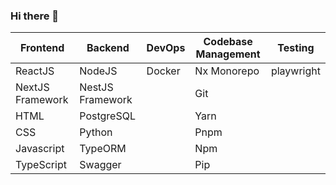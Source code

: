 ### Hi there 👋

| Frontend            | Backend           | DevOps        | Codebase Management | Testing    |
| ------------------- | ----------------- | ------------- | ------------------- | ---------- |
| ReactJS             | NodeJS            | Docker        | Nx Monorepo         | playwright |
| NextJS Framework    | NestJS Framework  |               | Git                 |            |
| HTML                | PostgreSQL        |               | Yarn                |            |
| CSS                 | Python            |               | Pnpm                |            |
| Javascript          | TypeORM           |               | Npm                 |            |
| TypeScript          | Swagger           |               | Pip                 |            |
